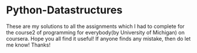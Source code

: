 # Python-Datastructures
These are my solutions to all the assignments which I had to complete for the course2 of programming for everybody(by University of Michigan) on coursera. Hope you all find it useful!
If anyone finds any mistake, then do let me know!
Thanks!
